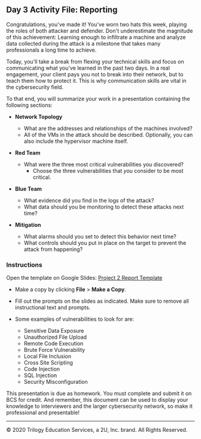 ## Day 3 Activity File: Reporting

Congratulations, you've made it! You've worn two hats this week, playing the roles of both attacker and defender. Don't underestimate the magnitude of this achievement: Learning enough to infiltrate a machine and analyze data collected during the attack is a milestone that takes many professionals a long time to achieve.

Today, you'll take a break from flexing your technical skills and focus on communicating what you've learned in the past two days. In a real engagement, your client pays you not to break into their network, but to teach them how to protect it. This is why communication skills are vital in the cybersecurity field.

To that end, you will summarize your work in a presentation containing the following sections:

- **Network Topology**
    - What are the addresses and relationships of the machines involved?
    - All of the VMs in the attack should be described. Optionally, you can also include the hypervisor machine itself.

- **Red Team**
  - What were the three most critical vulnerabilities you discovered?
    - Choose the three vulnerabilities that _you_ consider to be most critical.

- **Blue Team**
  - What evidence did you find in the logs of the attack?
  - What data should you be monitoring to detect these attacks next time?

- **Mitigation**
  - What alarms should you set to detect this behavior next time?
  - What controls should you  put in place on the target to prevent the attack from happening?


### Instructions

Open the template on Google Slides: [Project 2 Report Template](https://docs.google.com/presentation/d/1MQjuBqZn7FMg28vGiNeyTH2mpzt8SzUgLGHvCjVJYpM/edit#slide=id.g8798eb4c44_0_0)

- Make a copy by clicking **File** > **Make a Copy**.

- Fill out the prompts on the slides as indicated. Make sure to remove all instructional text and prompts. 

- Some examples of vulnerabilities to look for are:
  - Sensitive Data Exposure 
  - Unauthorized File Upload
  - Remote Code Execution
  - Brute Force Vulnerability
  - Local File Inclusion
  - Cross Site Scripting
  - Code Injection
  - SQL Injection
  - Security Misconfiguration

This presentation is due as homework. You must complete and submit it on BCS for credit. And remember, this document can be used to display your knowledge to interviewers and the larger cybersecurity network, so make it professional and presentable!

---
© 2020 Trilogy Education Services, a 2U, Inc. brand. All Rights Reserved.  

